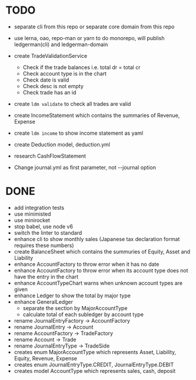 # TODO

- separate cli from this repo or separate core domain from this repo
- use lerna, oao, repo-man or yarn to do monorepo, will publish ledgerman(cli) and ledgerman-domain
- create TradeValidationService
  - Check if the trade balances i.e. total dr = total cr
  - Check account type is in the chart
  - Check date is valid
  - Check desc is not empty
  - Check trade has an id

- create `ldm validate` to check all trades are valid
- create IncomeStatement which contains the summaries of Revenue, Expense
- create `ldm income` to show income statement as yaml
- create Deduction model, deduction.yml
- research CashFlowStatement
- Change journal.yml as first parameter, not --journal option

# DONE
- add integration tests
- use minimisted
- use minirocket
- stop babel, use node v6
- switch the linter to standard
- enhance cli to show monthly sales (Japanese tax declaration format requires these numbers)
- create BalanceSheet which contains the summuries of Equity, Asset and Liability
- enhance AccountFactory to throw error when it has no date
- enhance AccountFactory to throw error when its account type does not have the entry in the chart
- enhance AccountTypeChart warns when unknown account types are given
- enhance Ledger to show the total by major type
- enhance GeneralLedger
  - separate the section by MajorAccountType
  - calculate total of each subledger by account type
- rename JournalEntryFactory -> AccountFactory
- rename JournalEntry -> Account
- rename AccountFactory -> TradeFactory
- rename Account -> Trade
- rename JournalEntryType -> TradeSide
- creates enum MajorAccountType which represents Asset, Liability, Equity, Revenue, Expense
- creates enum JournalEntryType.CREDIT, JournalEntryType.DEBIT
- creates model AccountType which represents sales, cash, deposit
